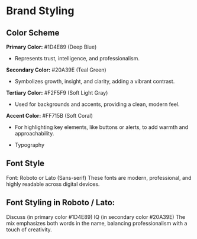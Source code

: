 # Brand Styling

## Color Scheme
**Primary Color:** #1D4E89 (Deep Blue)
- Represents trust, intelligence, and professionalism.

**Secondary Color:** #20A39E (Teal Green)
- Symbolizes growth, insight, and clarity, adding a vibrant contrast.

**Tertiary Color:** #F2F5F9 (Soft Light Gray)
- Used for backgrounds and accents, providing a clean, modern feel.

**Accent Color:** #FF715B (Soft Coral)
- For highlighting key elements, like buttons or alerts, to add warmth and approachability.

* Typography

## Font Style
Font: Roboto or Lato (Sans-serif)
These fonts are modern, professional, and highly readable across digital devices.

## Font Styling in Roboto / Lato:
Discuss (in primary color #1D4E89)
IQ (in secondary color #20A39E)
The mix emphasizes both words in the name, balancing professionalism with a touch of creativity.
